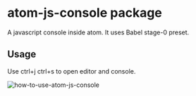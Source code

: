 # atom-js-console package

A javascript console inside atom. It uses Babel stage-0 preset.

## Usage

Use ctrl+j ctrl+s to open editor and console.

![how-to-use-atom-js-console](http://i.imgur.com/5xtoxrY.gif)
